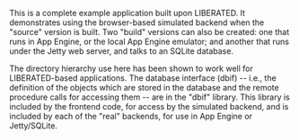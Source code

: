 This is a complete example application built upon LIBERATED. It demonstrates
using the browser-based simulated backend when the "source" version is
built. Two "build" versions can also be created: one that runs in App Engine,
or the local App Engine emulator; and another that runs under the Jetty web
server, and talks to an SQLite database.

The directory hierarchy use here has been shown to work well for
LIBERATED-based applications. The database interface (dbif) -- i.e., the
definition of the objects which are stored in the database and the remote
procedure calls for accessing them -- are in the "dbif" library. This library
is included by the frontend code, for access by the simulated backend, and is
included by each of the "real" backends, for use in App Engine or
Jetty/SQLite.
